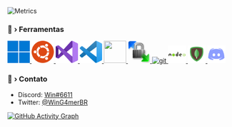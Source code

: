 ![Metrics](https://metrics.lecoq.io/WinG4merBR?template=classic&languages=1&languages.limit=8&languages.sections=most-used&languages.colors=github&languages.threshold=0%25&languages.indepth=false&languages.analysis.timeout=15&languages.categories=markup%2C%20programming&languages.recent.categories=markup%2C%20programming&languages.recent.load=300&languages.recent.days=14&config.timezone=America%2FSao_Paulo)


<h3 align="left">🔨 <b>›</b> Ferramentas</h3>
<p align="left">
    <a href="https://www.microsoft.com/pt-br/windows" target="_blank">
        <img src="./assets/img/_NSAKEY11.png" width="50" height="50"> </a>
    <a href="https://ubuntu.com/" target="_blank">
        <img src="./assets/img/ubuntu.png" width="50" height="50">
   </a>
       <a href="https://visualstudio.microsoft.com/pt-br/vs/community/" target="_blank">
        <img src="./assets/img/vs2019.png" width="50" height="50">
    </a>
    <a href="https://code.visualstudio.com/" target="_blank">
        <img src="./assets/img/vscode.png" width="50" height="50">
    </a>
    <a href="https://github.com/microsoft/terminal" target="_blank">
        <img src="https://upload.wikimedia.org/wikipedia/commons/0/01/Windows_Terminal_Logo_256x256.png" width="50" height="50">
    </a>
  <a href="https://winscp.net" target="_blank">
    <img src="./assets/img/winscp.png" width="50" height="50">
  </a>
   <a href="https://git-scm.com/" target="_blank"> <img src="https://www.vectorlogo.zone/logos/git-scm/git-scm-icon.svg" alt="git" width="40" height="40"/> </a>
   <a href="https://nodejs.org" target="_blank"> <img src="https://raw.githubusercontent.com/devicons/devicon/master/icons/nodejs/nodejs-original-wordmark.svg" alt="nodejs" width="40" height="40"/>
   </a>
       <a href="https://mongodb.com" target="_blank"> <img src="./assets/img/mongodb.png" width="40" height="40"/>
          </a>
                 <a href="https://discord.dev" target="_blank"> <img src="./assets/img/DiscordAPI.png" width="40" height="40"/>
          </a>
</p>
<h3 align="left"> 📱 <b>›</b> Contato </h3>
<ul align="left">
    <li>Discord: <a href="https://discord.com/users/687867247116812378">Win#6611</a></li>
    <li>Twitter: <a href="https://twitter.com/WinG4merBR">@WinG4merBR</a></li>
</ul>

[![GitHub Activity Graph](https://activity-graph.herokuapp.com/graph?username=WinG4merBR&theme=react-dark&custom_title=Contribution+Graph)](https://github.com/WinG4merBR)
